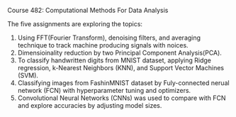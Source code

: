 Course 482: Computational Methods For Data Analysis

The five assignments are exploring the topics:
  1. Using FFT(Fourier Transform), denoising filters, and averaging technique to track machine producing signals with noices.
  2. Dimensioinality reduction by two Principal Component Analysis(PCA).
  3. To classify handwritten digits from MNIST dataset, applying Ridge regression, k-Nearest Neighbors (KNN), and Support Vector Machines (SVM).
  4. Classifying images from FashinMNIST dataset by Fuly-connected nerual network (FCN) with hyperparameter tuning and optimizers.
  5. Convolutional Neural Networks (CNNs) was used to compare with FCN and explore accuracies by adjusting model sizes.
